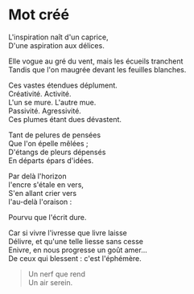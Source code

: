 # Mot créé

L'inspiration naît d'un caprice,  
D'une aspiration aux délices.  

Elle vogue au gré du vent, mais les écueils tranchent  
Tandis que l'on maugrée devant les feuilles blanches.  

Ces vastes étendues déplument.  
Créativité. Activité.  
L'un se mure. L'autre mue.  
Passivité. Agressivité.  
Ces plumes étant dues dévastent.  

Tant de pelures de pensées  
Que l'on épelle mêlées ;  
D'étangs de pleurs dépensés  
En départs épars d'idées.  

Par delà l'horizon  
l'encre s'étale en vers,  
S'en allant crier vers  
l'au-delà l'oraison :  

Pourvu que l'écrit dure.  

Car si vivre l'ivresse que livre laisse  
Délivre, et qu'une telle liesse sans cesse  
Enivre, en nous progresse un goût amer...  
De ceux qui blessent : c'est l'éphémère.  

> Un nerf que rend  
> Un air serein.  